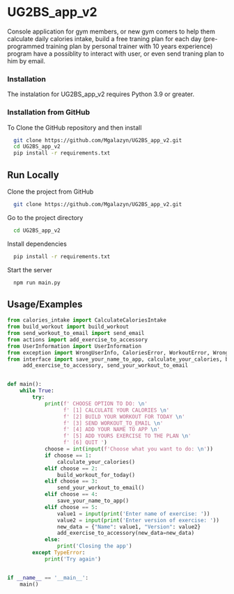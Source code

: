 # UG2BS_app_v2


Console application for gym members, or new gym comers to help them calculate daily calories intake, 
build a free traning plan for each day (pre-programmed training plan by personal trainer with 10 years experience)
program have a possiblity to interact with user, or even send traning plan to him by email.


### Installation
The instalation for UG2BS_app_v2 requires Python 3.9 or greater.

### Installation from GitHub

To Clone the GitHub repository and then install

```bash
  git clone https://github.com/Mgalazyn/UG2BS_app_v2.git
  cd UG2BS_app_v2
  pip install -r requirements.txt
```


## Run Locally

Clone the project from GitHub

```bash
  git clone https://github.com/Mgalazyn/UG2BS_app_v2.git
```

Go to the project directory

```bash
  cd UG2BS_app_v2
```

Install dependencies

```bash
  pip install -r requirements.txt
```

Start the server

```bash
  npm run main.py
```


## Usage/Examples

```python
from calories_intake import CalculateCaloriesIntake
from build_workout import build_workout
from send_workout_to_email import send_email
from actions import add_exercise_to_accessory
from UserInformation import UserInformation
from exception import WrongUserInfo, CaloriesError, WorkoutError, WrongEmailError, WrongExercise
from interface import save_your_name_to_app, calculate_your_calories, build_workout_for_today, \
     add_exercise_to_accessory, send_your_workout_to_email


def main():
    while True:
        try:
            print(f' CHOOSE OPTION TO DO: \n'
                  f' [1] CALCULATE YOUR CALORIES \n'
                  f' [2] BUILD YOUR WORKOUT FOR TODAY \n'
                  f' [3] SEND WORKOUT_TO_EMAIL \n'
                  f' [4] ADD YOUR NAME TO APP \n'
                  f' [5] ADD YOURS EXERCISE TO THE PLAN \n'
                  f' [6] QUIT ')
            choose = int(input(f'Choose what you want to do: \n'))
            if choose == 1:
                calculate_your_calories()
            elif choose == 2:
                build_workout_for_today()
            elif choose == 3:
                send_your_workout_to_email()
            elif choose == 4:
                save_your_name_to_app()
            elif choose == 5:
                value1 = input(print('Enter name of exercise: '))
                value2 = input(print('Enter version of exercise: '))
                new_data = {"Name": value1, "Version": value2}
                add_exercise_to_accessory(new_data=new_data)
            else:
                print('Closing the app')
        except TypeError:
            print('Try again')


if __name__ == '__main__':
    main()

```

